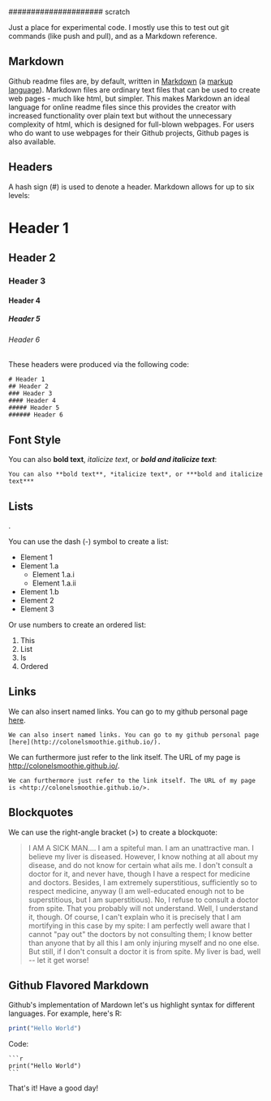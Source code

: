 ##################### scratch

Just a place for experimental code. I mostly use this to test out git commands (like push and pull), and as a Markdown reference.

## Markdown

Github readme files are, by default, written in [Markdown](http://en.wikipedia.org/wiki/Markdown) (a [markup language](http://en.wikipedia.org/wiki/Markup_language)). Markdown files are ordinary text files that can be used to create web pages - much like html, but simpler. This makes Markdown an ideal language for online readme files since this provides the creator with increased functionality over plain text but without the unnecessary complexity of html, which is designed for full-blown webpages. For users who do want to use webpages for their Github projects, Github pages is also available.


## Headers

A hash sign (\#) is used to denote a header. Markdown allows for up to six levels:

# Header 1
## Header 2
### Header 3
#### Header 4
##### Header 5
###### Header 6

These headers were produced via the following code:

    # Header 1
    ## Header 2
    ### Header 3
    #### Header 4
    ##### Header 5
    ###### Header 6
    
## Font Style

You can also **bold text**, *italicize text*, or ***bold and italicize text***:

    You can also **bold text**, *italicize text*, or ***bold and italicize text***

## Lists
.

You can use the dash (\-) symbol to create a list:

- Element 1
 - Element 1.a
     - Element 1.a.i
     - Element 1.a.ii
 - Element 1.b
- Element 2
- Element 3

Or use numbers to create an ordered list:

1. This
2. List
3. Is
4. Ordered

## Links

We can also insert named links. You can go to my github personal page [here](http://colonelsmoothie.github.io/).

    We can also insert named links. You can go to my github personal page [here](http://colonelsmoothie.github.io/).
    
We can furthermore just refer to the link itself. The URL of my page is <http://colonelsmoothie.github.io/>.

    We can furthermore just refer to the link itself. The URL of my page is <http://colonelsmoothie.github.io/>.
    
## Blockquotes

We can use the right-angle bracket (\>) to create a blockquote:

 
> I AM A SICK MAN.... I am a spiteful man. I am an unattractive man. I believe my liver is diseased. However, I know nothing at all about my disease, and do not know for certain what ails me. I don't consult a doctor for it, and never have, though I have a respect for medicine and doctors. Besides, I am extremely superstitious, sufficiently so to respect medicine, anyway (I am well-educated enough not to be superstitious, but I am superstitious). No, I refuse to consult a doctor from spite. That you probably will not understand. Well, I understand it, though. Of course, I can't explain who it is precisely that I am mortifying in this case by my spite: I am perfectly well aware that I cannot "pay out" the doctors by not consulting them; I know better than anyone that by all this I am only injuring myself and no one else. But still, if I don't consult a doctor it is from spite. My liver is bad, well -- let it get worse! 

## Github Flavored Markdown

Github's implementation of Mardown let's us highlight syntax for different languages. For example, here's R:

```r
print("Hello World")
```

Code:

    ```r
    print("Hello World")
    ```
    
That's it! Have a good day!
